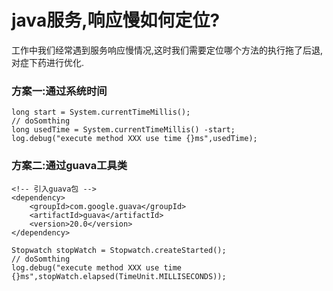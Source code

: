 # java服务,响应慢如何定位?

工作中我们经常遇到服务响应慢情况,这时我们需要定位哪个方法的执行拖了后退,对症下药进行优化.

### 方案一:通过系统时间

```
long start = System.currentTimeMillis();
// doSomthing
long usedTime = System.currentTimeMillis() -start;
log.debug("execute method XXX use time {}ms",usedTime);
```

### 方案二:通过guava工具类

```
<!-- 引入guava包 -->
<dependency>
    <groupId>com.google.guava</groupId>
    <artifactId>guava</artifactId>
    <version>20.0</version>
</dependency>
```

```
Stopwatch stopWatch = Stopwatch.createStarted();
// doSomthing
log.debug("execute method XXX use time {}ms",stopWatch.elapsed(TimeUnit.MILLISECONDS));
```



